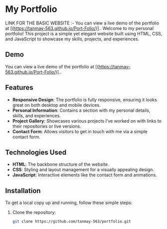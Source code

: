 # My Portfolio


LINK FOR THE BASIC WEBSITE :- You can view a live demo of the portfolio at [(https://tanmay-563.github.io/Port-Folio/)]..
Welcome to my personal portfolio! This project is a simple yet elegant website built using HTML, CSS, and JavaScript to showcase my skills, projects, and experiences.

## Demo

You can view a live demo of the portfolio at [(https://tanmay-563.github.io/Port-Folio/)]..
## Features

- **Responsive Design**: The portfolio is fully responsive, ensuring it looks great on both desktop and mobile devices.
- **Personal Information**: Contains a section with my personal details, skills, and experiences.
- **Project Gallery**: Showcases various projects I’ve worked on with links to their repositories or live versions.
- **Contact Form**: Allows visitors to get in touch with me via a simple contact form.

## Technologies Used

- **HTML**: The backbone structure of the website.
- **CSS**: Styling and layout management for a visually appealing design.
- **JavaScript**: Interactive elements like the contact form and animations.

## Installation

To get a local copy up and running, follow these simple steps:

1. Clone the repository:
   ```bash
   git clone https://github.com/tanmay-563/portfolio.git
